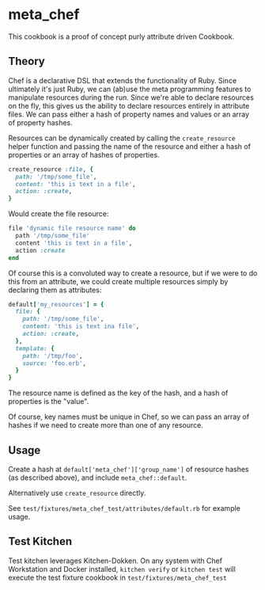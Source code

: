 # meta_chef

This cookbook is a proof of concept purly attribute driven Cookbook.

## Theory

Chef is a declarative DSL that extends the functionality of Ruby.  Since ultimately it's just Ruby, we can (ab)use the meta programming features to manipulate resources during the run.  Since we're able to declare resources on the fly, this gives us the ability to declare resources entirely in attribute files.  We can pass either a hash of property names and values or an array of property hashes.


Resources can be dynamically created by calling the `create_resource` helper function and passing the name of the resource and either a hash of properties or an array of hashes of properties.

```ruby
create_resource :file, {
  path: '/tmp/some_file',
  content: 'this is text in a file',
  action: :create,
}
```

Would create the file resource:

```ruby
file 'dynamic file resource name' do
  path '/tmp/some_file'
  content 'this is text in a file',
  action :create
end
```

Of course this is a convoluted way to create a resource, but if we were to do this from an attribute, we could create multiple resources simply by declaring them as attributes:

```ruby
default['my_resources'] = {
  file: {
    path: '/tmp/some_file',
    content: 'this is text ina file',
    action: :create,
  },
  template: {
    path: '/tmp/foo',
    source: 'foo.erb',
  }
}
```

The resource name is defined as the key of the hash, and a hash of properties is the "value".

Of course, key names must be unique in Chef, so we can pass an array of hashes if we need to create more than one of any resource.

## Usage

Create a hash at `default['meta_chef']['group_name']` of resource hashes (as described above), and include `meta_chef::default`.

Alternatively use `create_resource` directly.

See `test/fixtures/meta_chef_test/attributes/default.rb` for example usage.

## Test Kitchen

Test kitchen leverages Kitchen-Dokken.  On any system with Chef Workstation and Docker installed, `kitchen verify` or `kitchen test` will execute the test fixture cookbook in `test/fixtures/meta_chef_test`